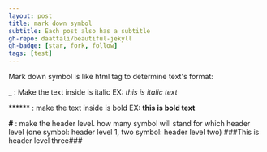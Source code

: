 ```yaml
---
layout: post
title: mark down symbol
subtitle: Each post also has a subtitle
gh-repo: daattali/beautiful-jekyll
gh-badge: [star, fork, follow]
tags: [test]
---
```


Mark down symbol is like html tag to determine text's format:

**_** : Make the text inside is italic
    EX: _this is italic text_
    
****** : make the text inside is bold
    EX: **this is bold text**
    
**#** : make the header level. how many symbol will stand for which header level (one symbol: header level 1, two symbol: header level two)
    ###This is header level three###
    
 
